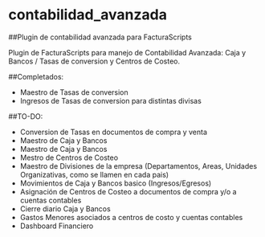 # contabilidad_avanzada
##Plugin de contabilidad avanzada para FacturaScripts

Plugin de FacturaScripts para manejo de Contabilidad Avanzada: Caja y Bancos / Tasas de conversion y Centros de Costeo.

##Completados:
- Maestro de Tasas de conversion
- Ingresos de Tasas de conversion para distintas divisas

##TO-DO:

- Conversion de Tasas en documentos de compra y venta
- Maestro de Caja y Bancos
- Maestro de Caja y Bancos
- Mestro de Centros de Costeo
- Maestro de Divisiones de la empresa (Departamentos, Areas, Unidades Organizativas, como se llamen en cada pais)
- Movimientos de Caja y Bancos basico (Ingresos/Egresos)
- Asignación de Centros de Costeo a documentos de compra y/o a cuentas contables
- Cierre diario Caja y Bancos
- Gastos Menores asociados a centros de costo y cuentas contables
- Dashboard Financiero
